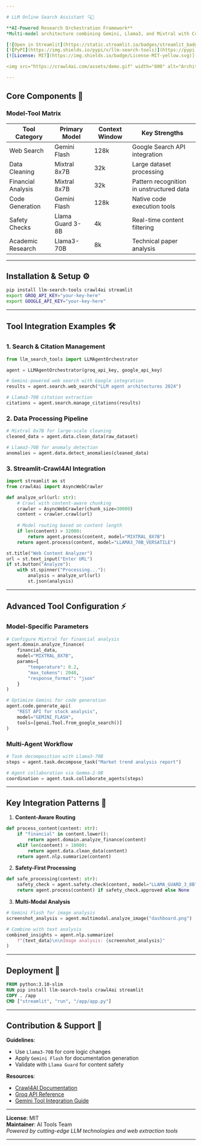 ```yaml
---

# LLM Online Search Assistant 🔍🤖

**AI-Powered Research Orchestration Framework**  
*Multi-model architecture combining Gemini, Llama3, and Mixtral with Crawl4AI web extraction*

[![Open in Streamlit](https://static.streamlit.io/badges/streamlit_badge_black_white.svg)](https://your-streamlit-app-url) 
[![PyPI](https://img.shields.io/pypi/v/llm-search-tools)](https://pypi.org/project/llm-search-tools/) 
[![License: MIT](https://img.shields.io/badge/License-MIT-yellow.svg)](https://opensource.org/licenses/MIT)

<img src="https://crawl4ai.com/assets/demo.gif" width="800" alt="Architecture Diagram">

---
```


## Core Components 🧩

### Model-Tool Matrix
| Tool Category         | Primary Model              | Context Window | Key Strengths                          |
|-----------------------|----------------------------|----------------|----------------------------------------|
| Web Search            | Gemini Flash               | 128k           | Google Search API integration          |
| Data Cleaning         | Mixtral 8x7B               | 32k            | Large dataset processing               |
| Financial Analysis    | Mixtral 8x7B               | 32k            | Pattern recognition in unstructured data|
| Code Generation       | Gemini Flash               | 128k           | Native code execution tools            |
| Safety Checks         | Llama Guard 3-8B           | 4k             | Real-time content filtering            |
| Academic Research     | Llama3-70B                 | 8k             | Technical paper analysis               |

---

## Installation & Setup ⚙️

```bash
pip install llm-search-tools crawl4ai streamlit
export GROQ_API_KEY="your-key-here"
export GOOGLE_API_KEY="your-key-here"
```

---

## Tool Integration Examples 🛠️

### 1. Search & Citation Management
```python
from llm_search_tools import LLMAgentOrchestrator

agent = LLMAgentOrchestrator(groq_api_key, google_api_key)

# Gemini-powered web search with Google integration
results = agent.search.web_search("LLM agent architectures 2024")

# Llama3-70B citation extraction
citations = agent.search.manage_citations(results)
```

### 2. Data Processing Pipeline
```python
# Mixtral 8x7B for large-scale cleaning
cleaned_data = agent.data.clean_data(raw_dataset)

# Llama3-70B for anomaly detection
anomalies = agent.data.detect_anomalies(cleaned_data)
```

### 3. Streamlit-Crawl4AI Integration
```python
import streamlit as st
from crawl4ai import AsyncWebCrawler

def analyze_url(url: str):
    # Crawl with content-aware chunking
    crawler = AsyncWebCrawler(chunk_size=30000)
    content = crawler.crawl(url)
    
    # Model routing based on content length
    if len(content) > 32000:
        return agent.process(content, model="MIXTRAL_8X7B")
    return agent.process(content, model="LLAMA3_70B_VERSATILE")

st.title("Web Content Analyzer")
url = st.text_input("Enter URL")
if st.button("Analyze"):
    with st.spinner("Processing..."):
        analysis = analyze_url(url)
        st.json(analysis)
```

---

## Advanced Tool Configuration ⚡

### Model-Specific Parameters
```python
# Configure Mixtral for financial analysis
agent.domain.analyze_finance(
    financial_data,
    model="MIXTRAL_8X7B",
    params={
        "temperature": 0.2,
        "max_tokens": 2048,
        "response_format": "json"
    }
)

# Optimize Gemini for code generation
agent.code.generate_api(
    "REST API for stock analysis",
    model="GEMINI_FLASH",
    tools=[genai.Tool.from_google_search()]
)
```

### Multi-Agent Workflow
```python
# Task decomposition with Llama3-70B
steps = agent.task.decompose_task("Market trend analysis report")

# Agent collaboration via Gemma-2-9B
coordination = agent.task.collaborate_agents(steps)
```

---

## Key Integration Patterns 🔄

1. **Content-Aware Routing**
```python
def process_content(content: str):
    if "financial" in content.lower():
        return agent.domain.analyze_finance(content)
    elif len(content) > 10000:
        return agent.data.clean_data(content)
    return agent.nlp.summarize(content)
```

2. **Safety-First Processing**
```python
def safe_processing(content: str):
    safety_check = agent.safety.check(content, model="LLAMA_GUARD_3_8B")
    return agent.process(content) if safety_check.approved else None
```

3. **Multi-Modal Analysis**
```python
# Gemini Flash for image analysis
screenshot_analysis = agent.multimodal.analyze_image("dashboard.png")

# Combine with text analysis
combined_insights = agent.nlp.summarize(
    f"{text_data}\n\nImage analysis: {screenshot_analysis}"
)
```

---

## Deployment 🚀

```dockerfile
FROM python:3.10-slim
RUN pip install llm-search-tools crawl4ai streamlit
COPY . /app
CMD ["streamlit", "run", "/app/app.py"]
```

---

## Contribution & Support 🤝

**Guidelines**:
- Use `Llama3-70B` for core logic changes
- Apply `Gemini Flash` for documentation generation
- Validate with `Llama Guard` for content safety

**Resources**:
- [Crawl4AI Documentation](https://github.com/unclecode/crawl4ai)
- [Groq API Reference](https://console.groq.com/docs)
- [Gemini Tool Integration Guide](https://ai.google.dev/docs)

---

**License**: MIT  
**Maintainer**: AI Tools Team  
*Powered by cutting-edge LLM technologies and web extraction tools* 

---
